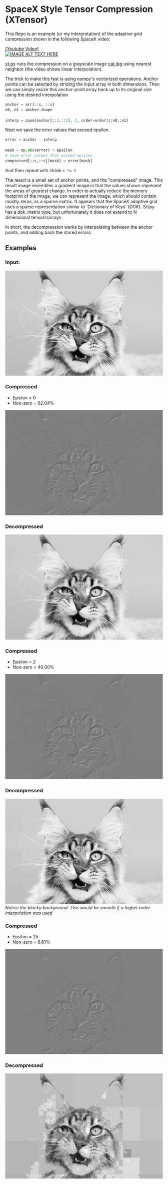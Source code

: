 SpaceX Style Tensor Compression (XTensor)
========================================

This Repo is an example (or my interpretation) of the adaptive grid compression shown
in the following SpaceX video:

[[Youtube Video]](https://youtu.be/txk-VO1hzBY?t=941)  
[![IMAGE ALT TEXT HERE](https://img.youtube.com/vi/txk-VO1hzBY/0.jpg)](https://youtu.be/txk-VO1hzBY?t=941)  

[xt.py](xt.py) runs the compression on a grayscale image [cat.jpg](cat.jpg) 
using nearest neighbor  (the video shows linear interpolation).

The trick to make this fast is using numpy's vectorized operations.
Anchor points can be selected by striding the input array in both dimensions. 
Then we can simply resize this anchor-point array back up to its original
size using the desired interpolation

```python
anchor = arr[::s, ::s]
n0, n1 = anchor.shape

interp = zoom(anchor[::2,::2], 2, order=order)[:n0,:n1]
```

Next we save the error values that exceed epsilon.

```python
error = anchor - interp

mask = np.abs(error) > epsilon
# Save error values that exceed epsilon
compressed[::s,::s][mask] = error[mask]
```

And then repeat with stride `s *= 2`

The result is a small set of anchor points, and the "compressed" image.
This result image resembles a gradient image in that the values shown
represent the areas of greatest change. In order to actually reduce the
memory footprint of the image, we can represent the image, which should contain
mostly zeros, as a sparse matrix. It appears that the SpaceX adaptive grid
uses a sparse representation similar to 'Dictionary of Keys' (DOK). Scipy has a 
dok_matrix type, but unfortunately it does not extend to N dimensional tensors/arrays.


In short, the decompression works by interpolating between the anchor points,
and adding back the stored errors.

## Examples

### Input:  
![alt text](images/cat.png "Cat")
### Compressed
* Epsilon = 0
* Non-zero = 62.04%

![alt text](images/c0.png "Compressed Cat")

### Decompressed
![alt text](images/dc0.png "Decompressed Cat")  




### Compressed
* Epsilon = 2
* Non-zero = 40.00%

![alt text](images/c2.png "Compressed Cat")


### Decompressed
![alt text](images/dc2.png "Decompressed Cat")  
*Notice the blocky background. This would be smooth if a higher order
interpolation was used*


### Compressed
* Epsilon = 25
* Non-zero = 6.61%

![alt text](images/c25.png "Compressed Cat")


### Decompressed
![alt text](images/dc25.png "Decompressed Cat")  
